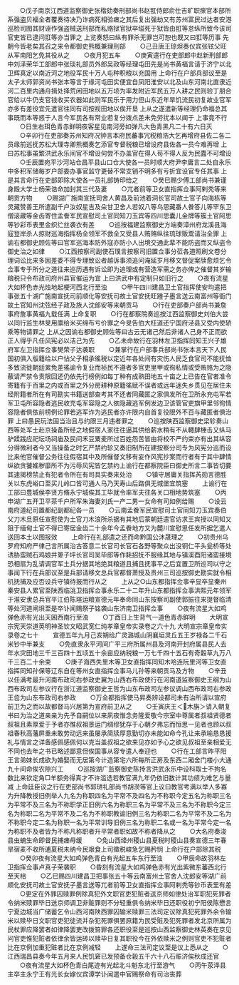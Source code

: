 <!-- { "loadSidebar": true } -->
　　○戊子南京江西道监察御史张楷劾奏刑部尚书赵羾侍郎俞仕吉旷职瘝官本部所系强盗贝福全者覆奏待决乃诈病死相验瘗之其后复出强劫又有苏州富民过达者安港巡检司图其财诬作强盗械送刑部而私赂狱官狱卒缢死于狱皆由羾等怠纵所致今该司官吏皆已逮问羾等亦当罪之  上览奏怒曰纵有罪杀无罪岂可恕也既又曰羾等历事  先朝今皆老矣其召之来令都御史熊概兼理刑部
　　○己丑唐王琼炟奏仪宾张铉父旺从军南阳乞免其役从之
　　○夜月犯五车
　　○庚寅遣行在吏部郎中赵新刑部郎中刘泽荣华工部郎中张琰礼部员外郎吴政等经理屯田先是尚书黄福言请于济宁以北卫辉真定以南近河之地役军民十万人屯种积粮以充国用  上命行在户部兵部议至是太子太师郭资尚书张本等言于缘河屯田实便宜自凤阳淮安以北及山东河南北直隶近河二百里内通舟揖处择荒闲田地以五万顷为率发附近军民五万人耕之民则验丁朋合官给以牛仍支官钱收买农器如此则军民乐于用力但山东近年旱饥流民初复故业官军亦多有差役宜先遣官往同有司按视田地以俟开垦  上从之遂遣新等经理仍命福总其事既而本等惑于人言今军民各有常业若复分拨点差未免劳扰本以闻于  上事竟不行
　　○日生右珥色青赤鲜明夜客星见南河旁如弹凡大色青黑凡二十有六日灭
　　○辛卯行在吏部奏苏州知府况钟言本府民蕃事冗税粮浩大乞再增府县佐二各二员缘前巡抚苏松大理寺卿熊概奏乞添官专督税粮已增设府县佐各一员今难再增  上曰苏松事虽繁洪武永乐间官不增设何尝不办盖官在得人苟不得人反为民蠹不可增设
　　○壬辰置宛平沙河站仓昌平县山口仓大使各一员时顺大府尹李庸言二处自永乐中多积军储每岁户部委办事官监守更替不常支销不明多有亏折宜设官专任其事  上是其言命行在吏部即除大使各一员礼部铸印给之
　　○癸巳赐少傅工部尚书兼谨身殿大学士杨荣诰命加封其三代及妻
　　○兀者前等卫女直指挥佥事阿剌秃等来朝贡方物
　　○赐湖广施南宣抚司舍人黄昌及前池着洞长官司故土官子向海栋等灵藏赞善王所遣副千户汝奴星吉及朵甘卫舍人若奴八等乌思藏番人餋答儿等罕东卫僧滚藏等金齿寄住孟餋军民宣慰司土官同知刀玉宾等四川思囊儿金牌等簇土官阿思等钞彩币表里金织纻丝袭衣有差
　　○巡按福建监察御史方端奏漳州府龙溪县海寇登岸杀人掠财巡海指挥杨全领军不救全又受县人贿赂纵往琉球贩鬻请治全罪  上谕右都御史顾佐等曰官军巡海本防外寇亦防小人出境交通此辈不能防盗而又纵盗令御史治之如律
　　○江西按察司副使石璞言按察司旧置佥事分莅各道照刷文卷分理词讼比来多因差委不得专理致讼者越诉事须追问淹延岁月移文督促案牍愈烦乞令佥事专于所分之道往来巡历遇有诉讼即为追理或有营造军需之务亦俾之催督其岁输粮税只令布政司府州县官催运为宜  上曰洪武中有定制只如旧行之
　　○夜有流星大如杯色赤光烛地起梗河西北行至浊
　　○甲午四川建昌卫土官指挥使安均遣把事张五十湖广施南宣抚司前顺化等安抚司故土官安抚旺踵子墨言送云南富州等衙门故土官知州沈弦经子政及族人沈郎安等来朝贡马
　　○行在吏部奏户部尚书兼詹事府詹事黄福九载任满  上命复职
　　○行在都察院奏巡按江西监察御史刘伯大尝以同行监生林旻用廪给米买绵布亏价罪之今旻告伯大枉道还宁国府泾县又受内使轿乘等物请罪之  上从之因谕右都御史顾佐等曰古云无诸己然后非诸人己身不正而欲正人得乎凡任风宪必以洁己为先
　　○乙未命故行在羽林左卫指挥同知王兴子雄府军左卫指挥佥事樊荣子达袭职
　　○兼掌行在户部事兵部尚书张本言天下人民国初俱入版籍给以户怗父子相承徭税以定近年各处间有灾伤人民乏食官司不能抚恤多致流徙朝廷累免差徭谕令复业而祯民不遵者多官吏里甲或徇私情或受贿赂为之隐蔽请严禁令责限回还仍依先行榜例如每丁种有成熟田地五十亩之上已告在官者准令寄籍有于百里之内或百里之外分房耕种原籍徭赋不误者或远年迷失乡贯见在居住未经附籍者所在有司勘实书籍送部查考其不还者同藏匿之家俱发所在卫所永充屯军若军卫屯所容隐者逃民收充屯军容隐之人依隐藏逃军例发边卫该管官吏旗甲里邻徇情容隐者俱依前榜例论罪若逃军诈为逃民者亦许限内自首复役限外不百与藏匿者俱治罪  上曰愚民玩法固当治且与约限三月违者罪之
　　○巡按陕西监察御史梁轸奏山西等处军士赴京操备所经之地假宿人家往往逼其供给薪水稍有不从輙肆棰击又纵马驴蹂践应祀坛场祠庙及民间禾豆粟麦所过百姓怨苦皆由将校不严约束亦有出其纵容分得微利者今又当操备之时乞严禁约轸又奏旧制所在建按察分司专为风宪分巡而设比来他官催督公务往往假宿其中及所催督文移有妄作风宪抄案而行者有于其中肆情纵欲贪饕媱秽靡所不为污辱风宪皆乞禁约上谕行在都察院臣曰御史所言二事皆切要其速揭榜禁止有犯者令所在有司具实奏来处治
　　○镇守居庸关指挥芮勋言德胜关以东虎峪口至买儿岭口皆可通人马乃天寿山后路俱无城堡宜筑塞
　　上谕行在工部曰豊城侯李贤方脩永宁城俟其工毕就令率军夫往各关口相地势筑塞
　　○丙申湖广五开卫平茶千户所军朱海妻刘氏一产二男一女命有司如例给赐
　　○设云南府道纪司置都纪副都纪各一员
　　○云南孟餋军民宣慰司土官同知刀玉宾奏伯父刀木旦原任宣慰使为土官刀木浪所杀据有其地后蒙朝廷遣官访求王宾授以同知又阻于缅甸土官不得已寄居金齿二十余年今孟餋地方又为麓川宣慰思任发所据乞遣人送回本土以图报效
　　上命行在礼部遣之还而命黔国公沐晟理之
　　○初贵州乌罗府知府严律己言所属治古答意二长官司长官石各野等聚众出没铜仁平头瓮桥等处诱胁蛮贼石鸡娘并箄子坪长官司吴毕郎等作耗招抚不服缘其地与镇溪酉阳诸蛮接境恐相扇为乱请调官军土兵分据其地绝其粮道且捕且抚事平之后宜置卫所巡司以守之事闻下行在兵部议至是兵部请移文总兵官都督萧授及贵州三司巡按御史勘实就令相机抚捕及应否设兵守镇待报而行从之
　　上从之○山东都指挥佥事辛显卒显秦州秦安县人累官至陕西临洮卫指挥佥事永乐二十二年升山东都指挥佥事洪熙元年领军于淮安隶总兵官平江伯陈瑄运粮宣德元年奉命同山东按察司副使郭振往来提督临清等处河道闸垻至是卒讣闻赐祭子铭袭山东济南卫指挥佥事
　　○夜有流星大如鸡弹色赤有光出天囷西南行至浊
　　○丁酉日上生背气一道色青赤鲜明
　　大明宣宗宪天崇道英明神圣钦文昭武宽仁纯孝章皇帝实录卷之六十九
大明宣宗章皇帝实录卷之七十
　　宣德五年九月己亥朔给广灵潞城山阴襄垣灵丘五王岁禄各二千石米钞中半兼支
　　○免直隶永平河间广平三府所属州县及河南开封府属县民人去年水灾田地三千三百四十五顷五十余亩应纳税粮一万七千四十五石有奇糓草九万八千三百二十余束
　　○庚子海西失里木等卫女直指挥同知木哈连阮里河等卫女直指挥同知孙保等辽东自在等州女直指挥佥事马儿孙等来朝贡马及方物
　　○辛丑以任满考最升河南布政司右参政史翼为山西右布政使行在河南道监察御史王纲为山西布政司左参议行在浙江道监察御史王哲为山东布政司左参议调山西布政司右参政王卺为山东布政司右参政
　　○万全都指挥使马昇奏辨设都司未有治所请以宣府前卫为之而以故都督马兴居第为宣府前卫从之
　　○壬寅庆王＜木旃＞请入朝复书曰为治之道亲亲为先予自嗣位以来夙夜惟念务隆爱敬今宗室中尊属者叔祖贤德者叔祖且素厚爱于予者亦惟叔祖景运门绸缪犹存于心朝夕弗忘而恒思一见者也顾以叔祖春秋高藩屏重未敢劳动远来虽屡承简牍厚意勤切亦未能如命今孔让来承喻恳恳援礼与情言之详备感佩感佩何以克当盖叔祖之欲来见亦如予心之欲见叔祖至亲相爱无不同也去年之书已略述鄙意但俟国事从容专遣人奉迎也
　　○行在工部言昨平阳王言弟妹长成欲为婚娶而无居第今计造第宅六所每所正房及东西二厢舍门楼小大通九十间命俟农隙兴工
　　○巡按湖广监察御史陈抟言洪武永乐中设科取士不拘名数比来钦定角□羊额务得真才不许滥选若教官满九年仍依旧数计其功绩为难乞与量减  上命廷臣议之行在吏部尚书郭琎礼部尚书胡濙等官上议曰教官考满以举人多寡为升降教授旧例举人九名为称职四名为平常不及四名为不称职今定五名为称职三名为平常不及三名为不称职学正旧例六名为称职三名为平常不及三名为不称职今定三名为称职二名为平常不及二名为不称职教谕旧例三名为称职二名为平常不及二名为不称职今定二名为称职一名为平常训导旧例三名为称职二名或一名为平常今定一名为称职不及者皆为不称凡称职者升平常者职如故不称者降从之
　　○大名府奏浚县虫蝻生命即督民捕瘗毋缓
　　○免山西绛州稷山县夏税时稷山县奏宣德三年春旱宿麦不收所逋夏税未纳今民艰食上司徵税峻急乞赐矜悯  上命行在户部除其税
　　○癸卯夜有流星大如鸡弹色青白有光起五车东行至浊
　　○甲辰命故羽林左卫指挥佥事卢真子荣袭职
　　○昏刻有流星大如鸡弹色赤有光出紫微东蕃西北行至天棓
　　○乙巳赐四川建昌卫把事张五十等云南富州土官舍人沈郎安等湖广前顺化安抚司故土官安抚子墨言送等兀者前等卫女直指挥佥事阿剌秃等钞币表里有差
　　○更定在外罪囚赎罪例除真犯外文职官吏犯赃者送京师如律处治军职犯死罪者令纳米赎罪毕日送京师调卫非赃罪则不分轻重俱令纳米毕日还职役初宁阳侯陈懋言宁夏边城当广储蓄乞令山西河南陕西罪囚输米赎罪三法司定议除真犯死罪外余令输米以赎毕日文职官吏犯徒流并杂犯死罪俱罢原籍为民受赃及犯死罪者发北京所属为民杖罪应降罢者如律降罢吏改拨笞罪各还职役至是巡按山西监察御史林英奏在京见问官吏惟犯赃者依律余皆运砖以赎毕日复其职役今在外依赎米之例则官吏不犯赃者比在京例加重犯赃者比在京例减轻
　　上遂命三法司定议至是议上悉从之
　　○江西瑞昌县奏今年五月来人民饥窘已发预备仓榖五千六十八石赈济俟秋成还官
　　○夜有流星大如杯色青白尾迹有光起北斗魁东北行至游气
　　○丙午荥泽县主卒主永宁王有光长女嫁仪宾谭学讣闻遣中官赐祭命有司治丧葬
